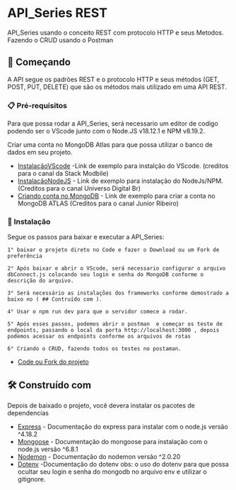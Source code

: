 # API_Series REST

API_Series usando o conceito REST com protocolo HTTP e seus Metodos. Fazendo o CRUD usando o Postman

## 🚀 Começando
A API  segue os padrões REST e o protocolo HTTP e seus métodos (GET, POST, PUT, DELETE) que são os métodos mais utilizado em uma API REST.


### 📋 Pré-requisitos

Para que possa rodar a API_Series, será necessario um editor de codigo podendo ser o VScode junto com o Node.JS v18.12.1 e NPM v8.19.2.

Criar uma conta no MongoDB Atlas para que possa utilizar o banco de dados em seu projeto.

* [InstalaçãoVScode](https://www.youtube.com/watch?v=_R6YslWRUFk) -Link de exemplo para instalção do VScode.   (creditos para o canal da Stack Modbile)
* [InstalaçãoNodeJS](https://www.youtube.com/watch?v=HV3gGblB2G4) - Link de exemplo para instalação do NodeJs/NPM. (Creditos para o canal Universo Digital Br)
* [Criando conta no MongoDB](https://www.youtube.com/watch?v=surBmUDlTbA) - Link de exemplo para criar a conta no MongoDB ATLAS (Creditos para o canal Junior Ribeiro)

### 🔧 Instalação

Segue os passos para baixar e executar a API_Series:

```
1° baixar o projeto direto no Code e fazer o Download ou um Fork de preferência 

2° Após baixar e abrir o VScode, será necessario configurar o arquivo dbConnect.js colocando seu login e senha do MongoDB conforme o descrição do arquivo.

3° Será necessário as instalações dos frameworks conforme demostrado a baixo no ( ## Contruído com ).

4° Usar o npm run dev para que o servidor comece a rodar.

5° Após esses passos, podemos abrir o postman  e começar os teste de endpoints, passando o local da porta http://localhost:3000 , depois podemos acessar os endpoints conforme os arquivos de rotas 

6° Criando o CRUD, fazendo todos os testes no postaman.

```
* [Code ou Fork do projeto](https://github.com/leonardoluz1020/API_Series)

## 🛠️ Construído com

Depois de baixado o projeto, você devera instalar os pacotes de dependencias 

* [Express](https://expressjs.com/) - Documentação do express para instalar com o node.js versão ^4.18.2
* [Mongoose](https://mongoosejs.com/docs/index.html) -  Documentação do mongoose para instalação com o node.js versão ^6.8.1
* [Nodemon](https://www.npmjs.com/package/nodemon?activeTab=versions) - Documentação do nodemon versão ^2.0.20
* [Dotenv](https://www.npmjs.com/package/dotenv) -Documentação do dotenv obs: o uso do dotenv para que possa ocultar seu login e senha do mongodb no arquivo env e utilizar o gitignore.

